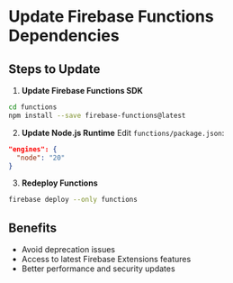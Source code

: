 # Update Firebase Functions Dependencies

## Steps to Update

1. **Update Firebase Functions SDK**
```bash
cd functions
npm install --save firebase-functions@latest
```

2. **Update Node.js Runtime**
Edit `functions/package.json`:
```json
"engines": {
  "node": "20"
}
```

3. **Redeploy Functions**
```bash
firebase deploy --only functions
```

## Benefits
- Avoid deprecation issues
- Access to latest Firebase Extensions features
- Better performance and security updates